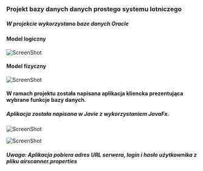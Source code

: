 ### Projekt bazy danych danych prostego systemu lotniczego
##### W projekcie wykorzystano baze danych Oracle

#### Model logiczny
![ScreenShot](https://raw.github.com/michalmisiewicz/Baza-danych-systemu-lotniczego/master/Model%20logiczny/model%20logiczny.PNG)

#### Model fizyczny
![ScreenShot](https://raw.github.com/michalmisiewicz/Baza-danych-systemu-lotniczego/master/Model%20fizyczny/model%20fizyczny.PNG)

#### W ramach projektu została napisana aplikacja kliencka prezentująca wybrane funkcje bazy danych. 
##### Aplikacja została napisana w Javie z wykorzystaniem JavaFx.


![ScreenShot](https://raw.github.com/michalmisiewicz/Baza-danych-systemu-lotniczego/master/screenshots/screenshot1.PNG)


![ScreenShot](https://raw.github.com/michalmisiewicz/Baza-danych-systemu-lotniczego/master/screenshots/screenshot2.PNG)

##### Uwaga: Aplikacja pobiera adres URL serwera, login i hasło użytkownika z pliku airscanner.properties 
